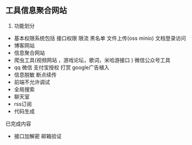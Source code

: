 ## 工具信息聚合网站

1. 功能划分

+ 基本权限系统包括 接口权限   限流   黑名单  文件上传(oss minio)         文档登录访问 
+ 博客网站 
+ 信息聚合网站 
+ 爬虫工具(视频网站 ，游戏论坛，歌词，米哈游接口 ) 微信公众号工具
+ qq 微信 支付宝授权 打赏    google广告植入 
+ 信息脱敏  断点续传  
+ 前端不允许调试  
+ 全局搜索
+ 聊天室  
+ rss订阅 
+ 代码生成



已完成内容 

+  接口加解密 邮箱验证





